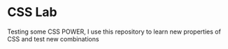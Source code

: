 # CSS Lab
Testing some CSS POWER, I use this repository to learn new properties of CSS and test new combinations
